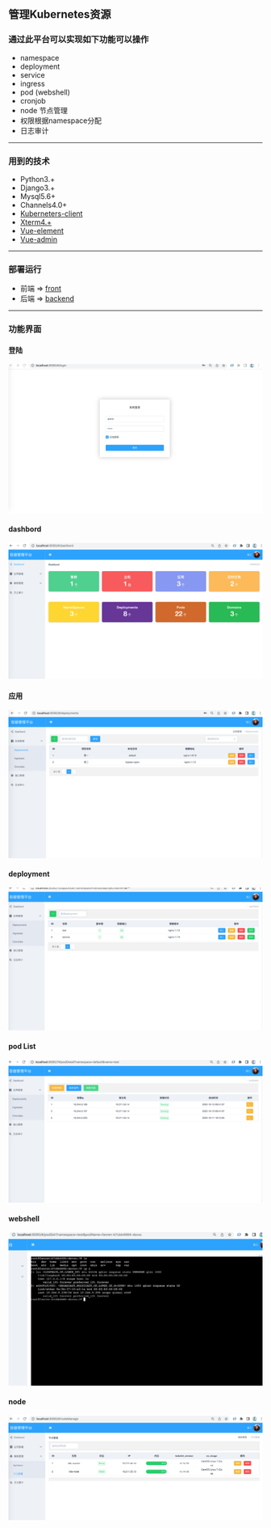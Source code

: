 ## 管理Kubernetes资源 

### 通过此平台可以实现如下功能可以操作
* namespace 
* deployment
* service
* ingress
* pod (webshell)
* cronjob
* node 节点管理
* 权限根据namespace分配
* 日志审计

***

### 用到的技术
* Python3.+
* Django3.+
* Mysql5.6+
* Channels4.0+
* [Kuberneters-client](https://github.com/kubernetes-client/python)
* [Xterm4.+](https://github.com/xtermjs/xterm.js)
* [Vue-element](https://github.com/taylorchen709/vue-admin)
* [Vue-admin](https://element.eleme.cn/)

***

### 部署运行

* 前端 =>  [front](https://github.com/Arnold617/k8s-manage/tree/master/front)
* 后端 =>  [backend](https://github.com/Arnold617/k8s-manage/tree/master/front)

***

### 功能界面
#### 登陆
![image](https://github.com/Arnold617/k8s-manage/blob/master/images/login.png)

#### dashbord
![image](https://github.com/Arnold617/k8s-manage/blob/master/images/dashbord.png)

#### 应用
![image](https://github.com/Arnold617/k8s-manage/blob/master/images/app.png)

#### deployment
![image](https://github.com/Arnold617/k8s-manage/blob/master/images/deployment.png)

#### pod List
![image](https://github.com/Arnold617/k8s-manage/blob/master/images/pod.png)

#### webshell
![image](https://github.com/Arnold617/k8s-manage/blob/master/images/webshell.png)

#### node
![image](https://github.com/Arnold617/k8s-manage/blob/master/images/node.png)
